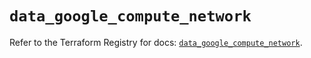 # `data_google_compute_network`

Refer to the Terraform Registry for docs: [`data_google_compute_network`](https://registry.terraform.io/providers/hashicorp/google/6.50.0/docs/data-sources/compute_network).
